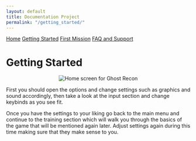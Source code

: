 ```yaml
---
layout: default
title: Documentation Project
permalink: "/getting_started/"
---
```

<link href="../style.css" rel="stylesheet">
<div id="sideBar" class="sidenav">
	<a href="../home">Home</a>
	<a href="../getting_started" class="cur">Getting Started</a>
	<a href="../mission">First Mission</a>
	<a href="../faq">FAQ and Support</a>
</div>

# Getting Started
<p align="center">
	<img src="../images/grhome.png" alt="Home screen for Ghost Recon" />
</p>
First you should open the options and change settings such as graphics and sound 
accordingly, then take a look at the input section and change keybinds as you see fit. 

Once you have the settings to your liking go back to the main 
menu and continue to the training section which will walk you through the basics of the game that 
will be mentioned again later. Adjust settings again during this time making sure that they make sense to you. 
